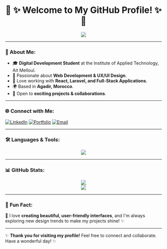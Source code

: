 
<h1 align="center"> 🌸 ✨ Welcome to My GitHub Profile! ✨ 🌸</h1>



<p align="center">
  <img src="https://readme-typing-svg.herokuapp.com?font=Dancing+Script&size=30&color=FF69B4&center=true&vCenter=true&width=500&height=50&lines=Hi,+I'm+Laila!;A+Full-Stack+Developer+from+Morocco!;Passionate+about+Web+Development!" />
</p>

---

### 🌸 About Me:
- 🎓 **Digital Development Student** at the Institute of Applied Technology, Ait Melloul.
- 💖 Passionate about **Web Development & UX/UI Design**.
- 🌈 Love working with **React, Laravel, and Full-Stack Applications**.
- 🌍 Based in **Agadir, Morocco**.
- 🌟 Open to **exciting projects & collaborations**.

---

### 🌐 Connect with Me:
[![LinkedIn](https://img.shields.io/badge/LinkedIn-%230077B5.svg?style=for-the-badge&logo=linkedin&logoColor=white)](https://www.linkedin.com/in/yourprofile)
[![Portfolio](https://img.shields.io/badge/Portfolio-%23FF69B4.svg?style=for-the-badge&logo=vercel&logoColor=white)](https://yourportfolio.com)
[![Email](https://img.shields.io/badge/Email-%23D44638.svg?style=for-the-badge&logo=gmail&logoColor=white)](mailto:youremail@gmail.com)

---

### 🛠️ Languages & Tools:
<p align="center">
  <img src="https://skillicons.dev/icons?i=html,css,js,react,nodejs,laravel,php,mysql,mongodb,bootstrap,postman,figma" />
</p>

---

### 📊 GitHub Stats:
<p align="center">
  <img src="https://github-readme-stats.vercel.app/api?username=yourusername&show_icons=true&theme=radical" />
  <br>
  <img src="https://github-readme-streak-stats.herokuapp.com/?user=yourusername&theme=radical" />
</p>

---

### 🌟 Fun Fact:
🌸 I love **creating beautiful, user-friendly interfaces**, and I'm always exploring new design trends to make my projects shine! ✨

---

✨ **Thank you for visiting my profile!** Feel free to connect and collaborate. Have a wonderful day! ✨
